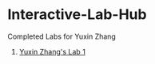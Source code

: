 # Interactive-Lab-Hub

Completed Labs for Yuxin Zhang

1. [Yuxin Zhang's Lab 1](https://github.com/TakoYuxin/Interactive-Device-Lab-Hub/tree/master/Lab1)
